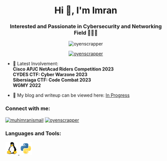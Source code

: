 <h1 align="center">Hi 👋, I'm Imran</h1>
<h3 align="center">Interested and Passionate in Cybersecurity and Networking Field 💪💪💪</h3>

<p align="center"> <img src="https://komarev.com/ghpvc/?username=oyenscrapper&label=Profile%20views&color=0e75b6&style=flat" alt="oyenscrapper" /> </p>

<p align="center"> <a href="https://github.com/ryo-ma/github-profile-trophy"><img src="https://github-profile-trophy.vercel.app/?username=oyenscrapper" alt="oyenscrapper" /></a> </p>

- 📝 Latest Involvement:  
    **Cisco APJC NetAcad Riders Competition 2023**  
    **CYDES CTF: Cyber Warzone 2023**  
    **Sibersiaga CTF: Code Combat 2023**  
    **WGMY 2022**  

- 📄 My blog and writeup can be viewed here: [In Progress](none)

<h3 align="left">Connect with me:</h3>
<p align="left">
<a href="https://linkedin.com/in/muhimranismail" target="blank"><img align="center" src="https://raw.githubusercontent.com/rahuldkjain/github-profile-readme-generator/master/src/images/icons/Social/linked-in-alt.svg" alt="muhimranismail" height="30" width="40" /></a>
<a href="https://discord.gg/oyenscrapper" target="blank"><img align="center" src="https://raw.githubusercontent.com/rahuldkjain/github-profile-readme-generator/master/src/images/icons/Social/discord.svg" alt="oyenscrapper" height="30" width="40" /></a>
</p>

<h3 align="left">Languages and Tools:</h3>
<p align="left"> <a href="https://www.linux.org/" target="_blank" rel="noreferrer"> <img src="https://raw.githubusercontent.com/devicons/devicon/master/icons/linux/linux-original.svg" alt="linux" width="40" height="40"/> </a> <a href="https://www.python.org" target="_blank" rel="noreferrer"> <img src="https://raw.githubusercontent.com/devicons/devicon/master/icons/python/python-original.svg" alt="python" width="40" height="40"/> </a> </p>

